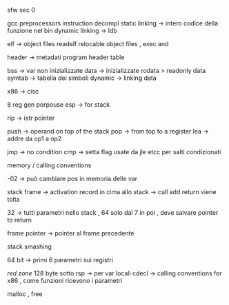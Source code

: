 sfw sec 0

gcc preprocessors instruction decompl 
static linking -> intero codice della funzione nel bin
dynamic linking -> ldb 

elf -> object files 
readelf
relocable object files , exec and

header -> metadati
program header table 

bss -> var non inizializzate 
data -> inizializzate
rodata > readonly data
symtab -> tabella dei simboli 
dynamic -> linking data

x86 -> cisc

8 reg gen porpouse esp -> for stack 

rip -> istr pointer

push -> operand on top of the stack 
pop  -> from top to a register 
lea -> addre da op1 a op2

jmp -> no condition
cmp -> setta flag usate da jle etcc per salti condizionati 

memory / calling conventions 

-02 -> può cambiare pos in memoria delle var 

stack frame -> activation record in cima allo stack -> call add return viene tolta 

32 -> tutti parametri nello stack , 64 solo dal 7 in poi , deve salvare pointer to return 

frame pointer -> pointer al frame precedente 

stack smashing 

64 bit -> primi 6 parametri sui registri 

*red zone* 128 byte sotto rsp -> per var locali 
cdecl -> calling conventions for x86 , come funzioni ricevono i parametri

malloc , free 

